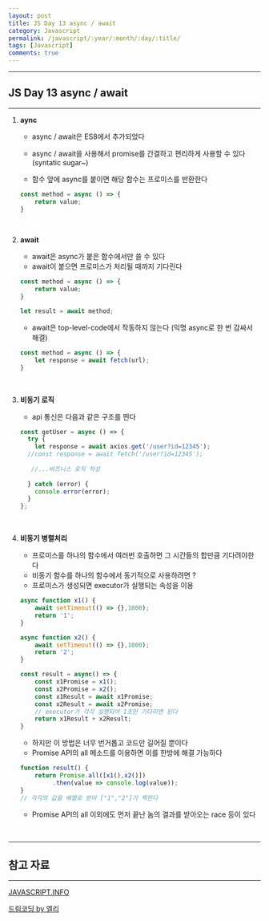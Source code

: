 ```yaml
---
layout: post
title: JS Day 13 async / await
category: Javascript
permalink: /javascript/:year/:month/:day/:title/
tags: [Javascript]
comments: true
---
```


---

## JS Day 13 async / await

---

1. **aync**

   * async / await은 ES8에서 추가되었다

   * async / await을 사용해서 promise를 간결하고 편리하게 사용할 수 있다(syntatic sugar~)
   * 함수 앞에 async를 붙이면 해당 함수는 프로미스를 반환한다

   ```javascript
   const method = async () => {
       return value;
   }
   ```

   <br>

2. **await**

   * await은 async가 붙은 함수에서만 쓸 수 있다
   * await이 붙으면 프로미스가 처리될 때까지 기다린다

   ```javascript
   const method = async () => {
       return value;
   }
   
   let result = await method;
   ```

   * await은 top-level-code에서 작동하지 않는다 (익명 async로 한 번 감싸서 해결)

   ```javascript
   const method = async () => {
       let response = await fetch(url);
   }
   ```

   <br>

3. **비동기 로직**

   * api  통신은 다음과 같은 구조를 띈다

   ```javascript
   const getUser = async () => {
     try {
       let response = await axios.get('/user?id=12345');
     //const response = await fetch('/user?id=12345');
    
      //...비즈니스 로직 작성
         
     } catch (error) {
       console.error(error);
     }
   };
   ```

   <br>

4. **비동기 병렬처리**

   * 프로미스를 하나의 함수에서 여러번 호출하면 그 시간들의 합만큼 기다려야한다
   * 비동기 함수를 하나의 함수에서 동기적으로 사용하려면 ?
   * 프로미스가 생성되면 executor가 실행되는 속성을 이용

   ```javascript
   async function x1() {
       await setTimeout(() => {},1000);
       return '1';
   }
   
   async function x2() {
       await setTimeout(() => {},1000);
       return '2';
   }
   
   const result = async() => {
       const x1Promise = x1();
       const x2Promise = x2();
       const x1Result = await x1Promise;
       const x2Result = await x2Promise;
       // executor가 각각 실행되어 1초만 기다리면 된다
       return x1Result + x2Result;
   }
   ```

   * 하지만 이 방법은 너무 번거롭고 코드만 길어질 뿐이다
   * Promise API의 all 메소드를 이용하면 이를 한방에 해결 가능하다

   ```javascript
   function result() {
       return Promise.all([x1(),x2()])
       		.then(value => console.log(value));
   }
   // 각각의 값을 배열로 받아 ["1","2"]가 찍힌다 
   ```

   * Promise API의 all 이외에도 먼저 끝난 놈의 결과를 받아오는 race 등이 있다

<br>

---

## 참고 자료

---

[JAVASCRIPT.INFO](https://ko.javascript.info/)

[드림코딩 by 엘리](https://www.youtube.com/c/%EB%93%9C%EB%A6%BC%EC%BD%94%EB%94%A9by%EC%97%98%EB%A6%AC/featured)